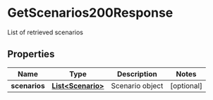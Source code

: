 

# GetScenarios200Response

List of retrieved scenarios

## Properties

| Name | Type | Description | Notes |
|------------ | ------------- | ------------- | -------------|
|**scenarios** | [**List&lt;Scenario&gt;**](Scenario.md) | Scenario object |  [optional] |



